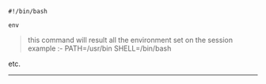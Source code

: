  ```
 #!/bin/bash
 
 env
 
 ```
 
 > this command will result all the environment set on the session 
 > example :- 
 > PATH=/usr/bin
 > SHELL=/bin/bash


etc.

---

